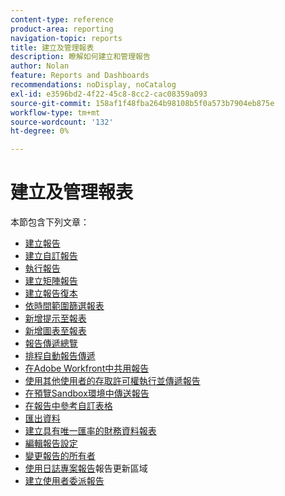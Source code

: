 ```yaml
---
content-type: reference
product-area: reporting
navigation-topic: reports
title: 建立及管理報表
description: 瞭解如何建立和管理報告
author: Nolan
feature: Reports and Dashboards
recommendations: noDisplay, noCatalog
exl-id: e3596bd2-4f22-45c8-8cc2-cac08359a093
source-git-commit: 158af1f48fba264b98108b5f0a573b7904eb875e
workflow-type: tm+mt
source-wordcount: '132'
ht-degree: 0%

---
```


# 建立及管理報表

<!-- Audited: 11/2024 -->

本節包含下列文章：

* [建立報告](../../../reports-and-dashboards/reports/creating-and-managing-reports/create-report.md)
* [建立自訂報告](../../../reports-and-dashboards/reports/creating-and-managing-reports/create-custom-report.md)
* [執行報告](../../../reports-and-dashboards/reports/creating-and-managing-reports/run-report.md)
* [建立矩陣報告](../../../reports-and-dashboards/reports/creating-and-managing-reports/create-matrix-report.md)
* [建立報告復本](../../../reports-and-dashboards/reports/creating-and-managing-reports/create-copy-report.md)
* [依時間範圍篩選報表](../../../reports-and-dashboards/reports/creating-and-managing-reports/filter-reports-time-frames.md)
* [新增提示至報表](../../../reports-and-dashboards/reports/creating-and-managing-reports/add-prompt-report.md)
* [新增圖表至報表](../../../reports-and-dashboards/reports/creating-and-managing-reports/add-chart-report.md)
* [報告傳遞總覽](../../../reports-and-dashboards/reports/creating-and-managing-reports/set-up-report-deliveries.md)
* [排程自動報告傳遞](../../../reports-and-dashboards/reports/creating-and-managing-reports/set-up-automatic-report-delivery.md)
* [在Adobe Workfront中共用報告](../../../reports-and-dashboards/reports/creating-and-managing-reports/share-report.md)
* [使用其他使用者的存取許可權執行並傳遞報告](../../../reports-and-dashboards/reports/creating-and-managing-reports/run-deliver-report-access-rights-another-user.md)
* [在預覽Sandbox環境中傳送報告](../../../reports-and-dashboards/reports/creating-and-managing-reports/send-report-preview-sandbox-environment.md)
* [在報告中參考自訂表格](../../../reports-and-dashboards/reports/creating-and-managing-reports/reference-custom-form-report.md)
* [匯出資料](../../../reports-and-dashboards/reports/creating-and-managing-reports/export-data.md)
* [建立具有唯一匯率的財務資料報表](../../../reports-and-dashboards/reports/creating-and-managing-reports/create-financial-data-reports-unique-exchange-rates.md)
* [編輯報告設定](../../../reports-and-dashboards/reports/creating-and-managing-reports/edit-report-settings.md)
* [變更報告的所有者](../../../reports-and-dashboards/reports/creating-and-managing-reports/change-owner-report.md)
* [使用日誌專案報告](../../../reports-and-dashboards/reports/creating-and-managing-reports/create-journal-entry-report.md)報告更新區域
* [建立使用者委派報告](../../../reports-and-dashboards/reports/creating-and-managing-reports/create-user-delegation-report.md)

<!--outdated: For in-depth training on reports, see [Basic Report Creation Program for the new Workfront experience](https://one.workfront.com/s/basic-report-creation-program).-->

